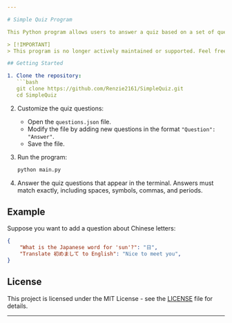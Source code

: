 ```yaml
---

# Simple Quiz Program

This Python program allows users to answer a quiz based on a set of questions stored in a JSON file. Users can customize the quiz by adding their own questions and answers to the `questions.json` file.

> [!IMPORTANT]
> This program is no longer actively maintained or supported. Feel free to use it as-is, but there may be bugs or issues that have not been addressed. Consider using alternative solutions for similar functionality.

## Getting Started

1. Clone the repository:
   ```bash
   git clone https://github.com/Renzie2161/SimpleQuiz.git
   cd SimpleQuiz
   ```

2. Customize the quiz questions:
   - Open the `questions.json` file.
   - Modify the file by adding new questions in the format `"Question": "Answer"`.
   - Save the file.

3. Run the program:
   ```bash
   python main.py
   ```

4. Answer the quiz questions that appear in the terminal. Answers must match exactly, including spaces, symbols, commas, and periods.

## Example

Suppose you want to add a question about Chinese letters:

```json
{
    "What is the Japanese word for 'sun'?": "日",
    "Translate 初めまして to English": "Nice to meet you",
}
```

## License

This project is licensed under the MIT License - see the [LICENSE](LICENSE) file for details.

---
```

